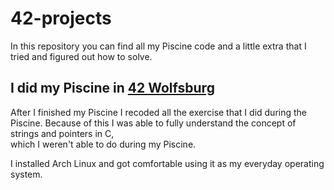 # 42-projects
In this repository you can find all my Piscine code and a little extra that I tried and figured out how to solve.  

## I did my Piscine in [42 Wolfsburg](https://42wolfsburg.de/)  
  
After I finished my Piscine I recoded all the exercise that I did during the Piscine. 
Because of this I was able to fully understand the concept of strings and pointers in C,   
which I weren't able to do during my Piscine.

I installed Arch Linux and got comfortable using it as my everyday operating system.
